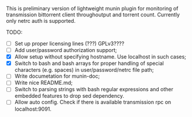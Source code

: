 This is preliminary version of lightweight munin plugin for monitoring of transmission bittorrent client throughoutput and torrent count. Currently only netrc auth is supported.

TODO:
- [ ] Set up proper licensing lines (???) GPLv3????
- [ ] Add user/password authorization support;
- [x] Allow setup without specifying hostname. Use localhost in such cases;
- [x] Switch to bash and bash arrays for proper handling of special characters (e.g. spaces) in user/password/netrc file path;
- [ ] Write documetation for munin-doc;
- [ ] Write nice README.md;
- [ ] Switch to parsing strings with bash regular expressions and other embedded features to drop sed dependency.
- [ ] Allow auto config. Check if there is available transmission rpc on localhost:9091.
